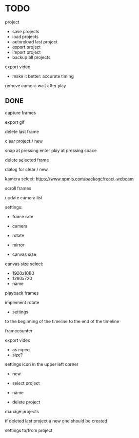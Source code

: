 # TODO

project

- save projects
- load projects
- autoreload last project
- export project
- import project
- backup all projects

export video

- make it better: accurate timing

remove camera wait after play

## DONE

capture frames

export gif

delete last frame

clear project / new

snap at pressing enter
play at pressing space

delete selected frame

dialog for clear / new

kamera select:
<https://www.npmjs.com/package/react-webcam>

scroll frames

update camera list

settings:

- frame rate
- camera

- rotate
- mirror
- canvas size

canvas size select:

- 1920x1080
- 1280x720
- name

playback frames

implement rotate

- settings

to the beginning of the timeline
to the end of the timeline

framecounter

export video

- as mpeg
- size?

settings icon in the upper left corner

- new

- select project

- name

- delete project

manage projects


if deleted last project a new one should be created

settings to/from project

